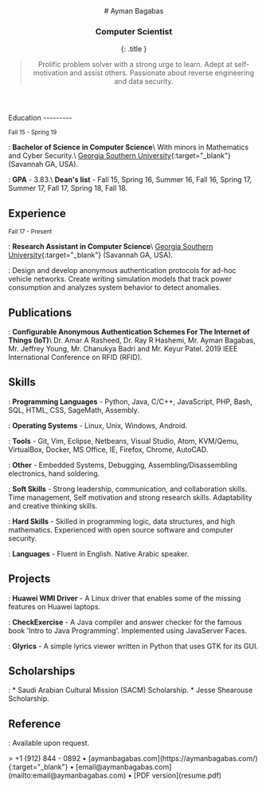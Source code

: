 <head>
    <meta charset="utf-8" />
    <meta name="viewport" content="width=device-width, initial-scale=1.0, user-scalable=yes" />
    <style>
        code{white-space: pre-wrap;}
        span.smallcaps{font-variant: small-caps;}
        span.underline{text-decoration: underline;}
        div.column{display: inline-block; vertical-align: top; width: 50%;}
    </style>
    <link href="https://fonts.googleapis.com/css?family=Open+Sans:400,700,800" rel="stylesheet">
    <link rel="stylesheet" href="style.css" />
    <!--[if lt IE 9]>
      <script src="//cdnjs.cloudflare.com/ajax/libs/html5shiv/3.7.3/html5shiv-printshiv.min.js"></script>
    <![endif]-->
    <title>Ayman Bagabas - resume</title>
</head>

<body>
<header>
<div class="wrap">
# Ayman Bagabas

### Computer Scientist
{: .title }
> Prolific problem solver with a strong urge to learn. Adept at self-motivation and assist others. Passionate about reverse engineering and data security.

</div>
</header>
<main>
<div class="wrap">
Education
---------

<small>Fall 15 - Spring 19</small>

:   **Bachelor of Science in Computer Science**\\
    With minors in Mathematics and Cyber Security.\\
    [Georgia Southern University](https://www.georgiasouthern.edu/){:target="_blank"} (Savannah GA, USA).

:   **GPA** - 3.83.\\
    **Dean's list** - Fall 15, Spring 16, Summer 16, Fall 16, Spring 17, Summer 17, Fall 17, Spring 18, Fall 18.

Experience
--------------

<small>Fall 17 - Present</small>

:   **Research Assistant in Computer Science**\\
    [Georgia Southern University](https://www.georgiasouthern.edu/){:target="_blank"} (Savannah GA, USA).

:   Design and develop anonymous authentication protocols for ad-hoc vehicle networks. Create writing simulation models that track power consumption and analyzes system behavior to detect anomalies.

Publications
------------

[]()

:	**Configurable Anonymous Authentication Schemes For The Internet of Things (IoT)**\\
Dr. Amar A Rasheed, Dr. Ray R Hashemi, Mr. Ayman Bagabas, Mr. Jeffrey Young, Mr. Chanukya Badri and Mr. Keyur Patel. 2019 IEEE International Conference on RFID (RFID).

Skills
------

[]()

:   **Programming Languages** -
    Python, Java, C/C++, JavaScript, PHP, Bash, SQL, HTML, CSS, SageMath, Assembly.

:   **Operating Systems** -
    Linux, Unix, Windows, Android.

:   **Tools** -
    Git, Vim, Eclipse, Netbeans, Visual Studio, Atom, KVM/Qemu, VirtualBox, Docker, MS Office, IE, Firefox, Chrome, AutoCAD.

:   **Other** -
    Embedded Systems, Debugging, Assembling/Disassembling electronics, hand soldering.

:   **Soft Skills** -
	Strong leadership, communication, and collaboration skills.
    Time management, Self motivation and strong research skills.
	Adaptability and creative thinking skills.

:   **Hard Skills** -
	Skilled in programming logic, data structures, and high mathematics.
    Experienced with open source software and computer security.

:   **Languages** -
	Fluent in English.
    Native Arabic speaker.

Projects
--------

[]()

:	**Huawei WMI Driver** -
	A Linux driver that enables some of the missing features on Huawei laptops.

:	**CheckExercise** -
	A Java compiler and answer checker for the famous book 'Intro to Java Programming'. Implemented using JavaServer Faces.

:	**Glyrics** -
	A simple lyrics viewer written in Python that uses GTK for its GUI.


Scholarships
------------
[]()

:   * Saudi Arabian Cultural Mission (SACM) Scholarship.
    * Jesse Shearouse Scholarship.

Reference
-----------------------

[]()

:   Available upon request.

</div>
</main>
<footer>
<div class="wrap">
> +1 (912) 844 - 0892 • [aymanbagabas.com](https://aymanbagabas.com/){:target="_blank"} • [email@aymanbagabas.com](mailto:email@aymanbagabas.com) • [PDF version](resume.pdf)
</div>
</footer>
</body>
